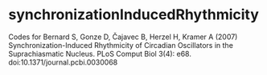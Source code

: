 # synchronizationInducedRhythmicity
Codes for Bernard S, Gonze D, Čajavec B, Herzel H, Kramer A (2007) Synchronization-Induced Rhythmicity of Circadian Oscillators in the Suprachiasmatic Nucleus. PLoS Comput Biol 3(4): e68. doi:10.1371/journal.pcbi.0030068
